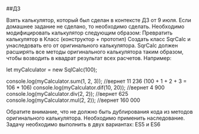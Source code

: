 ##ДЗ

Взять калькулятор, который был сделан в контексте ДЗ от 9 июля.
Если домашнее задание не сделано, то необходимо сделать.
Необходимо модифицировать калькулятор следующим образом:
Превратить калькулятор в Класс (конструктор + прототип)
Создать класс SqrCalc и унаследовать его от оригинального калькулятора.
SqrCalc должен расширять все методы оригинального калькулятора таким образом, 
чтобы возводить в квадрат результат всех расчетов. Например:

let myCalculator = new SqlCalc(100);

console.log(myCalculator.sum(1, 2, 3)); //вернет 11 236 (100 + 1 + 2 + 3 = 106 * 106)
console.log(myCalculator.dif(10, 20)); //вернет 4 900
console.log(myCalculator.div(2, 2)); //вернет 625
console.log(myCalculator.mul(2, 2)); //вернет 160 000


Обратите внимание, что не должно быть дублирования кода из методов оригинального калькулятора. 
Необходимо применить наследование.
Задачу необходимо выполнить в двух вариантах: ES5 и ES6